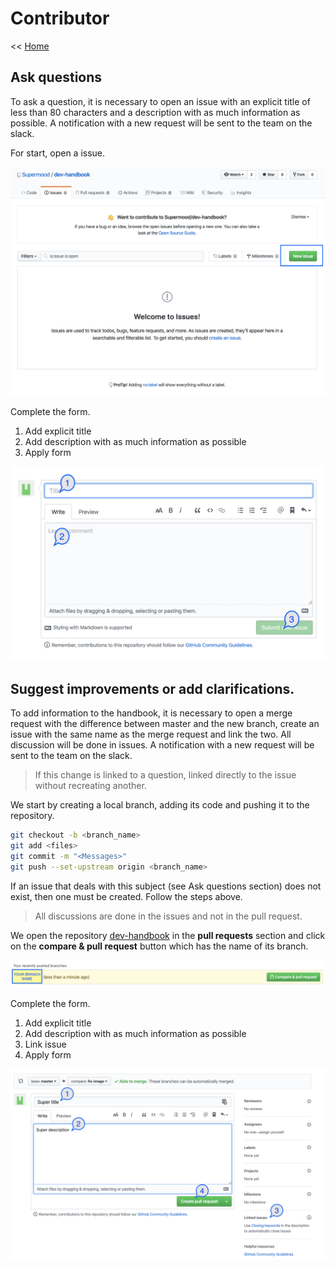 # Contributor

<< [Home](/README.md)

## Ask questions

To ask a question, it is necessary to open an issue with an explicit title of less than 80 characters and a description with as much information as possible. A notification with a new request will be sent to the team on the slack.

For start, open a issue.

![alt text](images/open_issue.png "txt test")

Complete the form.

1. Add explicit title
2. Add description with as much information as possible
3. Apply form

![alt text](images/create_issue.png "txt test")

## Suggest improvements or add clarifications.

To add information to the handbook, it is necessary to open a merge request with the difference between master and the new branch, create an issue with the same name as the merge request and link the two. All discussion will be done in issues. A notification with a new request will be sent to the team on the slack.

> If this change is linked to a question, linked directly to the issue without recreating another.

We start by creating a local branch, adding its code and pushing it to the repository.

```bash
git checkout -b <branch_name>
git add <files>
git commit -m "<Messages>"
git push --set-upstream origin <branch_name>
```

If an issue that deals with this subject (see Ask questions section) does not exist, then one must be created. Follow the steps above.

> All discussions are done in the issues and not in the pull request.

We open the repository [dev-handbook](https://github.com/Supermood/dev-handbook/pulls) in the __pull requests__ section and click on the __compare & pull request__ button which has the name of its branch.

![alt text](images/compare_pull_request.png "txt test")

Complete the form.

1. Add explicit title
2. Add description with as much information as possible
3. Link issue
4. Apply form

![alt text](images/create_pull_request.png "txt test")
